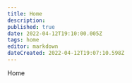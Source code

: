 ```yaml
---
title: Home
description: 
published: true
date: 2022-04-12T19:10:00.005Z
tags: home
editor: markdown
dateCreated: 2022-04-12T19:07:10.598Z
---
```


Home